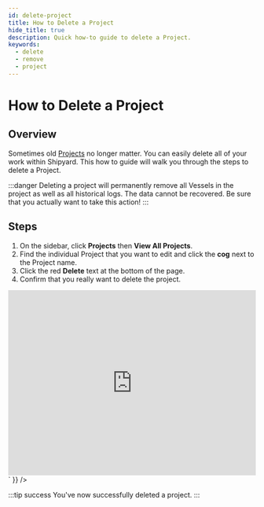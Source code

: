 ```yaml
---
id: delete-project
title: How to Delete a Project
hide_title: true
description: Quick how-to guide to delete a Project.
keywords:
  - delete
  - remove
  - project
---
```


# How to Delete a Project

## Overview

Sometimes old [Projects](../../reference/projects.md) no longer matter. You can easily delete all of your work within Shipyard. This how to guide will walk you through the steps to delete a Project.

:::danger
Deleting a project will permanently remove all Vessels in the project as well as all historical logs. The data cannot be recovered. Be sure that you actually want to take this action!
:::

## Steps

1. On the sidebar, click **Projects** then **View All Projects**.
2. Find the individual Project that you want to edit and click the **cog** next to the Project name.
3. Click the red **Delete** text at the bottom of the page.
4. Confirm that you really want to delete the project.

<div dangerouslySetInnerHTML={{ __html: `<div style="position: relative; padding-bottom: calc(66.66666666666666% + 41px); height: 0;"><iframe src="https://demo.arcade.software/ns5DB5lZm8mcumyhpjCS?embed" frameborder="0" loading="lazy" webkitallowfullscreen mozallowfullscreen allowfullscreen style="position: absolute; top: 0; left: 0; width: 100%; height: 100%;color-scheme: light;" title="How to Delete a Project"></iframe></div>` }} />


:::tip success
You've now successfully deleted a project.
:::



